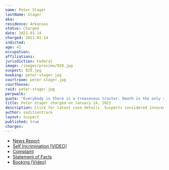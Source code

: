 ```yaml
---
name: Peter Stager
lastName: Stager
aka:
residence: Arkansas
status: Charged
date: 2021-01-14
charged: 2021-01-14
indicted:
age: 41
occupation:
affiliations:
jurisdiction: Federal
image: /images/preview/028.jpg
suspect: 028.jpg
booking: peter-stager.jpg
courtroom: peter-stager.jpg
courthouse:
raid: peter-stager.jpg
perpwalk:
quote: "Everybody in there is a treasonous traitor. Death is the only remedy for what’s in that building."
title: Peter Stager charged on January 14, 2021
description: Click for latest case details. Suspects considered innocent until proven guilty.
author: seditiontrack
layout: suspect
published: true
charges:
---
```

- [News Report](https://www.wsj.com/livecoverage/trump-impeachment-house-biden/card/BeFqRm1wpv2SEpH3SSLQ)
- [Self Incrimination [VIDEO]](https://www.youtube.com/watch?v=SVhLKKTUhIg&feature=youtu.be)
- [Complaint](https://www.justice.gov/opa/page/file/1354981/download)
- [Statement of Facts](https://www.justice.gov/opa/page/file/1355506/download)
- [Booking (Video)](https://www.thv11.com/video/news/crime/peter-stager-booking-video/91-fc5a4b9c-0c85-4f3c-8974-04b77409c8cc)
